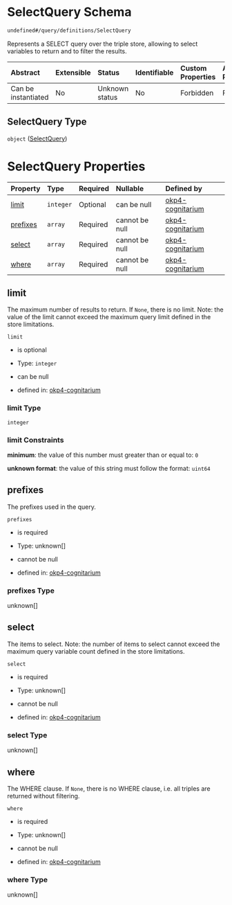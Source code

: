 # SelectQuery Schema

```txt
undefined#/query/definitions/SelectQuery
```

Represents a SELECT query over the triple store, allowing to select variables to return and to filter the results.

| Abstract            | Extensible | Status         | Identifiable | Custom Properties | Additional Properties | Access Restrictions | Defined In                                                                     |
| :------------------ | :--------- | :------------- | :----------- | :---------------- | :-------------------- | :------------------ | :----------------------------------------------------------------------------- |
| Can be instantiated | No         | Unknown status | No           | Forbidden         | Forbidden             | none                | [okp4-cognitarium.json\*](schema/okp4-cognitarium.json "open original schema") |

## SelectQuery Type

`object` ([SelectQuery](okp4-cognitarium-querymsg-definitions-selectquery.md))

# SelectQuery Properties

| Property              | Type      | Required | Nullable       | Defined by                                                                                                                                                  |
| :-------------------- | :-------- | :------- | :------------- | :---------------------------------------------------------------------------------------------------------------------------------------------------------- |
| [limit](#limit)       | `integer` | Optional | can be null    | [okp4-cognitarium](okp4-cognitarium-querymsg-definitions-selectquery-properties-limit.md "undefined#/query/definitions/SelectQuery/properties/limit")       |
| [prefixes](#prefixes) | `array`   | Required | cannot be null | [okp4-cognitarium](okp4-cognitarium-querymsg-definitions-selectquery-properties-prefixes.md "undefined#/query/definitions/SelectQuery/properties/prefixes") |
| [select](#select)     | `array`   | Required | cannot be null | [okp4-cognitarium](okp4-cognitarium-querymsg-definitions-selectquery-properties-select.md "undefined#/query/definitions/SelectQuery/properties/select")     |
| [where](#where)       | `array`   | Required | cannot be null | [okp4-cognitarium](okp4-cognitarium-querymsg-definitions-selectquery-properties-where.md "undefined#/query/definitions/SelectQuery/properties/where")       |

## limit

The maximum number of results to return. If `None`, there is no limit. Note: the value of the limit cannot exceed the maximum query limit defined in the store limitations.

`limit`

*   is optional

*   Type: `integer`

*   can be null

*   defined in: [okp4-cognitarium](okp4-cognitarium-querymsg-definitions-selectquery-properties-limit.md "undefined#/query/definitions/SelectQuery/properties/limit")

### limit Type

`integer`

### limit Constraints

**minimum**: the value of this number must greater than or equal to: `0`

**unknown format**: the value of this string must follow the format: `uint64`

## prefixes

The prefixes used in the query.

`prefixes`

*   is required

*   Type: unknown\[]

*   cannot be null

*   defined in: [okp4-cognitarium](okp4-cognitarium-querymsg-definitions-selectquery-properties-prefixes.md "undefined#/query/definitions/SelectQuery/properties/prefixes")

### prefixes Type

unknown\[]

## select

The items to select. Note: the number of items to select cannot exceed the maximum query variable count defined in the store limitations.

`select`

*   is required

*   Type: unknown\[]

*   cannot be null

*   defined in: [okp4-cognitarium](okp4-cognitarium-querymsg-definitions-selectquery-properties-select.md "undefined#/query/definitions/SelectQuery/properties/select")

### select Type

unknown\[]

## where

The WHERE clause. If `None`, there is no WHERE clause, i.e. all triples are returned without filtering.

`where`

*   is required

*   Type: unknown\[]

*   cannot be null

*   defined in: [okp4-cognitarium](okp4-cognitarium-querymsg-definitions-selectquery-properties-where.md "undefined#/query/definitions/SelectQuery/properties/where")

### where Type

unknown\[]
